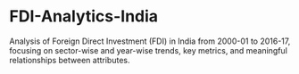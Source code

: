 # FDI-Analytics-India
Analysis of Foreign Direct Investment (FDI) in India from 2000-01 to 2016-17, focusing on sector-wise and year-wise trends, key metrics, and meaningful relationships between attributes.
